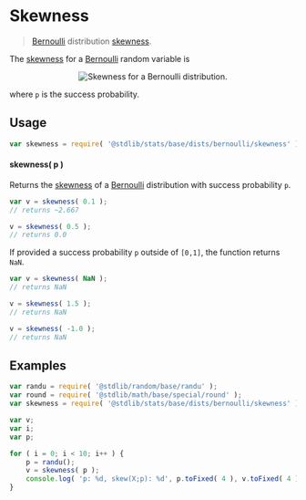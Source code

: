 <!--

@license Apache-2.0

Copyright (c) 2018 The Stdlib Authors.

Licensed under the Apache License, Version 2.0 (the "License");
you may not use this file except in compliance with the License.
You may obtain a copy of the License at

   http://www.apache.org/licenses/LICENSE-2.0

Unless required by applicable law or agreed to in writing, software
distributed under the License is distributed on an "AS IS" BASIS,
WITHOUT WARRANTIES OR CONDITIONS OF ANY KIND, either express or implied.
See the License for the specific language governing permissions and
limitations under the License.

-->

# Skewness

> [Bernoulli][bernoulli-distribution] distribution [skewness][skewness].

<!-- Section to include introductory text. Make sure to keep an empty line after the intro `section` element and another before the `/section` close. -->

<section class="intro">

The [skewness][skewness] for a [Bernoulli][bernoulli-distribution] random variable is

<!-- <equation class="equation" label="eq:bernoulli_skewness" align="center" raw="\operatorname{skew}\left( X \right) = \frac{1-2p}{\sqrt{p(1-p)}}" alt="Skewness for a Bernoulli distribution."> -->

<div class="equation" align="center" data-raw-text="\operatorname{skew}\left( X \right) = \frac{1-2p}{\sqrt{p(1-p)}}" data-equation="eq:bernoulli_skewness">
    <img src="https://cdn.jsdelivr.net/gh/stdlib-js/stdlib@591cf9d5c3a0cd3c1ceec961e5c49d73a68374cb/lib/node_modules/@stdlib/stats/base/dists/bernoulli/skewness/docs/img/equation_bernoulli_skewness.svg" alt="Skewness for a Bernoulli distribution.">
    <br>
</div>

<!-- </equation> -->

where `p` is the success probability.

</section>

<!-- /.intro -->

<!-- Package usage documentation. -->

<section class="usage">

## Usage

```javascript
var skewness = require( '@stdlib/stats/base/dists/bernoulli/skewness' );
```

#### skewness( p )

Returns the [skewness][skewness] of a [Bernoulli][bernoulli-distribution] distribution with success probability `p`.

```javascript
var v = skewness( 0.1 );
// returns ~2.667

v = skewness( 0.5 );
// returns 0.0
```

If provided a success probability `p` outside of `[0,1]`, the function returns `NaN`.

```javascript
var v = skewness( NaN );
// returns NaN

v = skewness( 1.5 );
// returns NaN

v = skewness( -1.0 );
// returns NaN
```

</section>

<!-- /.usage -->

<!-- Package usage notes. Make sure to keep an empty line after the `section` element and another before the `/section` close. -->

<section class="notes">

</section>

<!-- /.notes -->

<!-- Package usage examples. -->

<section class="examples">

## Examples

<!-- eslint no-undef: "error" -->

```javascript
var randu = require( '@stdlib/random/base/randu' );
var round = require( '@stdlib/math/base/special/round' );
var skewness = require( '@stdlib/stats/base/dists/bernoulli/skewness' );

var v;
var i;
var p;

for ( i = 0; i < 10; i++ ) {
    p = randu();
    v = skewness( p );
    console.log( 'p: %d, skew(X;p): %d', p.toFixed( 4 ), v.toFixed( 4 ) );
}
```

</section>

<!-- /.examples -->

<!-- Section to include cited references. If references are included, add a horizontal rule *before* the section. Make sure to keep an empty line after the `section` element and another before the `/section` close. -->

<section class="references">

</section>

<!-- /.references -->

<!-- Section for all links. Make sure to keep an empty line after the `section` element and another before the `/section` close. -->

<section class="links">

[bernoulli-distribution]: https://en.wikipedia.org/wiki/Bernoulli_distribution

[skewness]: https://en.wikipedia.org/wiki/Skewness

</section>

<!-- /.links -->
